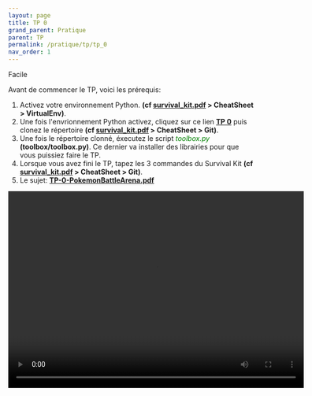 ```yaml
---
layout: page
title: TP 0
grand_parent: Pratique
parent: TP
permalink: /pratique/tp/tp_0
nav_order: 1
---
```


<link rel="stylesheet" href="/css/placement-label.css">
<p class="label label-green">Facile</p>

Avant de commencer le TP, voici les prérequis:

1. Activez votre environnement Python. <b>(cf <a href="/docs/survival_kit.pdf" target="_blank"> survival_kit.pdf</a> > CheatSheet > VirtualEnv)</b>.
2. Une fois l'envrionnement Python activez, cliquez sur ce lien  <a href="https://classroom.github.com/a/IMromTO7" target="_blank"><b>TP 0</b></a> puis clonez le répertoire <b>(cf <a href="/docs/survival_kit.pdf" target="_blank"> survival_kit.pdf</a> > CheatSheet > Git)</b>.
3. Une fois le répertoire clonné, éxecutez le script <i> <font color = "green"> toolbox.py </font> </i> <b>(toolbox/toolbox.py)</b>. Ce dernier va installer des librairies pour que vous puissiez faire le TP.
4. Lorsque vous avez fini le TP, tapez les 3 commandes du Survival Kit <b>(cf <a href="/docs/survival_kit.pdf" target="_blank"> survival_kit.pdf</a> > CheatSheet > Git)</b>.
5. Le sujet: <a href="/docs/tp_0/TP-0-PokemonBattleArena.pdf" target="_blank"> <b>TP-0-PokemonBattleArena.pdf</b></a>

<center>
<video width="600" height="400" controls>
  <source src="/docs/tp_0/pokemon.mp4" type="video/mp4">
  <source src="/docs/tp_0/pokemon.mp4" type="video/ogg">
Your browser does not support the video tag.
</video> 
</center>
